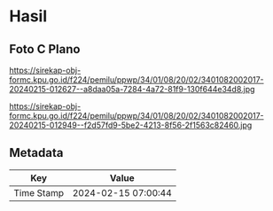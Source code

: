 # Hasil

## Foto C Plano

https://sirekap-obj-formc.kpu.go.id/f224/pemilu/ppwp/34/01/08/20/02/3401082002017-20240215-012627--a8daa05a-7284-4a72-81f9-130f644e34d8.jpg

https://sirekap-obj-formc.kpu.go.id/f224/pemilu/ppwp/34/01/08/20/02/3401082002017-20240215-012949--f2d57fd9-5be2-4213-8f56-2f1563c82460.jpg


## Metadata

| Key        | Value               |
| ---------- | ------------------- |
| Time Stamp | 2024-02-15 07:00:44 |



